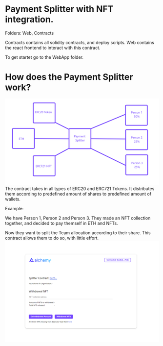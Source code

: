 # Payment Splitter with NFT integration.

Folders: Web, Contracts

Contracts contains all solidity contracts, and deploy scripts.
Web contains the react frontend to interact with this contract.

To get startet go to the WebApp folder.

# How does the Payment Splitter work?
![Screenshot](SplitterContract.png)
The contract takes in all types of ERC20 and ERC721 Tokens. 
It distributes them according to predefined amount of shares to predefined amount of wallets.

Example:

We have Person 1, Person 2 and Person 3. They made an NFT collection together, and decided to pay themself in ETH and NFTs.

Now they want to split the Team allocation according to their share. This contract allows them to do so, with little effort.
![Screenshot](Screenshot.png)
